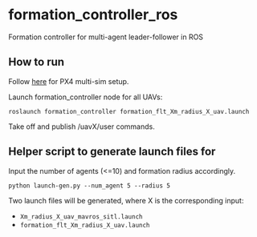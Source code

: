 # formation_controller_ros
Formation controller for multi-agent leader-follower in ROS


## How to run
Follow [here](https://docs.px4.io/master/en/simulation/multi_vehicle_simulation_gazebo.html#multiple-vehicles-with-ros-and-gazebo) for PX4 multi-sim setup.

Launch formation_controller node for all UAVs:
```
roslaunch formation_controller formation_flt_Xm_radius_X_uav.launch
```
Take off and publish /uavX/user commands.

## Helper script to generate launch files for
Input the number of agents (<=10) and formation radius accordingly.
```
python launch-gen.py --num_agent 5 --radius 5
```
Two launch files will be generated, where X is the corresponding input:
- ```Xm_radius_X_uav_mavros_sitl.launch```
- ```formation_flt_Xm_radius_X_uav.launch```
